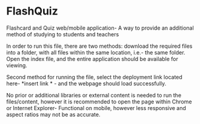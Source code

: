 # FlashQuiz
Flashcard and Quiz web/mobile application- A way to provide an additional method of studying to students and teachers

In order to run this file, there are two methods: download the required files into a folder, with all files within the same location, i.e.- the same folder. Open the index file, and the entire application should be available for viewing.

Second method for running the file, select the deployment link located here- *insert link * - and the webpage should load successfully.

No prior or additional libraries or external content is needed to run the files/content, however it is recommended to open the page within Chrome or Internet Explorer-
Functional on mobile, however less responsive and aspect ratios may not be as accurate.
